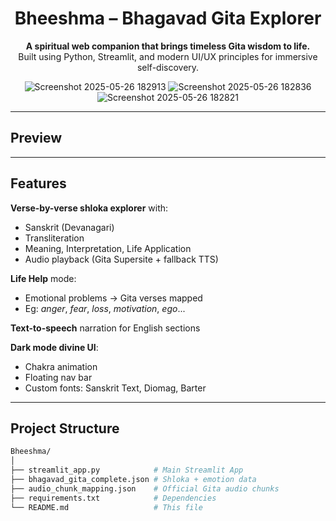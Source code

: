<div align="center">

# Bheeshma – Bhagavad Gita Explorer

**A spiritual web companion that brings timeless Gita wisdom to life.**  
Built using Python, Streamlit, and modern UI/UX principles for immersive self-discovery.

![Screenshot 2025-05-26 182913](https://github.com/user-attachments/assets/20a32e75-0e59-4e78-bb25-4d7fe08766b6)
![Screenshot 2025-05-26 182836](https://github.com/user-attachments/assets/95178b71-9ee7-454c-92ca-74a6740300da)
![Screenshot 2025-05-26 182821](https://github.com/user-attachments/assets/188d3eba-ac20-4e9e-b256-fe193f7b7f39)



</div>

---

## Preview



---

## Features

**Verse-by-verse shloka explorer** with:
- Sanskrit (Devanagari)
- Transliteration
- Meaning, Interpretation, Life Application
- Audio playback (Gita Supersite + fallback TTS)

**Life Help** mode:
- Emotional problems → Gita verses mapped
- Eg: *anger*, *fear*, *loss*, *motivation*, *ego*...

**Text-to-speech** narration for English sections

**Dark mode divine UI**:
- Chakra animation 
- Floating nav bar 
- Custom fonts: Sanskrit Text, Diomag, Barter



---

## Project Structure

```bash
Bheeshma/
│
├── streamlit_app.py            # Main Streamlit App
├── bhagavad_gita_complete.json # Shloka + emotion data
├── audio_chunk_mapping.json    # Official Gita audio chunks
├── requirements.txt            # Dependencies
└── README.md                   # This file
